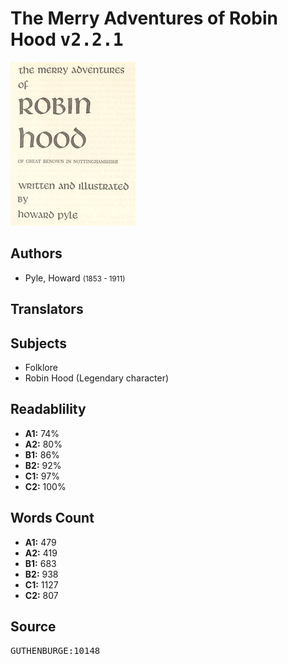 # The Merry Adventures of Robin Hood <kbd>v2.2.1</kbd>

![](./cover.medium.jpg "")

## Authors


 - Pyle, Howard <small>(1853 - 1911)</small>

## Translators



## Subjects


 - Folklore
 - Robin Hood (Legendary character)

## Readablility


 - **A1:** 74%
 - **A2:** 80%
 - **B1:** 86%
 - **B2:** 92%
 - **C1:** 97%
 - **C2:** 100%

## Words Count


 - **A1:** 479
 - **A2:** 419
 - **B1:** 683
 - **B2:** 938
 - **C1:** 1127
 - **C2:** 807

## Source


<kbd>GUTHENBURGE:10148</kbd>
